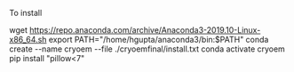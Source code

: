 To install

wget https://repo.anaconda.com/archive/Anaconda3-2019.10-Linux-x86_64.sh
export PATH="/home/hgupta/anaconda3/bin:$PATH"
conda create --name cryoem --file ./cryoemfinal/install.txt
conda activate cryoem
pip install "pillow<7"


